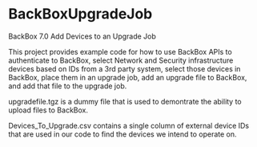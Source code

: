 # BackBoxUpgradeJob
BackBox 7.0 Add Devices to an Upgrade Job

This project provides example code for how to use BackBox APIs to authenticate to BackBox, select Network and Security infrastructure devices based on IDs from a 3rd party system, select those devices in BackBox, place them in an upgrade job, add an upgrade file to BackBox, and add that file to the upgrade job. 

upgradefile.tgz is a dummy file that is used to demontrate the ability to upload files to BackBox.

Devices_To_Upgrade.csv contains a single column of external device IDs that are used in our code to find the devices we intend to operate on.
